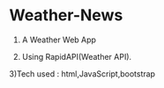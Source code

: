 # Weather-News

1) A Weather Web App

2) Using RapidAPI(Weather API).

3)Tech used : html,JavaScript,bootstrap
